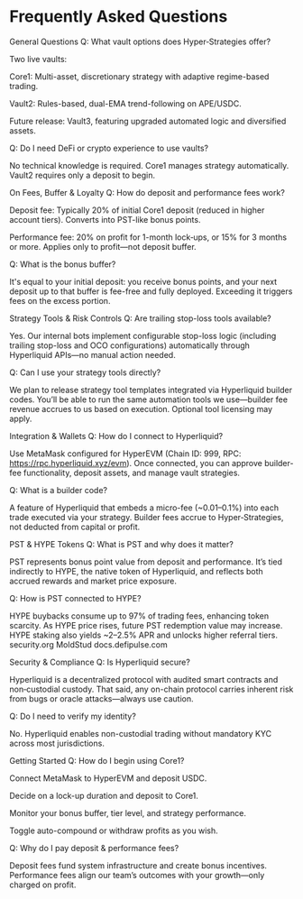 # Frequently Asked Questions

General Questions
Q: What vault options does Hyper‑Strategies offer?

Two live vaults:

Core1: Multi-asset, discretionary strategy with adaptive regime-based trading.

Vault2: Rules-based, dual-EMA trend-following on APE/USDC.

Future release: Vault3, featuring upgraded automated logic and diversified assets.

Q: Do I need DeFi or crypto experience to use vaults?

No technical knowledge is required. Core1 manages strategy automatically. Vault2 requires only a deposit to begin.

On Fees, Buffer & Loyalty
Q: How do deposit and performance fees work?

Deposit fee: Typically 20% of initial Core1 deposit (reduced in higher account tiers). Converts into PST-like bonus points.

Performance fee: 20% on profit for 1-month lock‑ups, or 15% for 3 months or more. Applies only to profit—not deposit buffer.

Q: What is the bonus buffer?

It's equal to your initial deposit: you receive bonus points, and your next deposit up to that buffer is fee-free and fully deployed. Exceeding it triggers fees on the excess portion.

Strategy Tools & Risk Controls
Q: Are trailing stop-loss tools available?

Yes. Our internal bots implement configurable stop-loss logic (including trailing stop-loss and OCO configurations) automatically through Hyperliquid APIs—no manual action needed.

Q: Can I use your strategy tools directly?

We plan to release strategy tool templates integrated via Hyperliquid builder codes. You’ll be able to run the same automation tools we use—builder fee revenue accrues to us based on execution. Optional tool licensing may apply.

Integration & Wallets
Q: How do I connect to Hyperliquid?

Use MetaMask configured for HyperEVM (Chain ID: 999, RPC: https://rpc.hyperliquid.xyz/evm). Once connected, you can approve builder-fee functionality, deposit assets, and manage vault strategies.

Q: What is a builder code?

A feature of Hyperliquid that embeds a micro-fee (~0.01–0.1%) into each trade executed via your strategy. Builder fees accrue to Hyper‑Strategies, not deducted from capital or profit.

PST & HYPE Tokens
Q: What is PST and why does it matter?

PST represents bonus point value from deposit and performance. It’s tied indirectly to HYPE, the native token of Hyperliquid, and reflects both accrued rewards and market price exposure.

Q: How is PST connected to HYPE?

HYPE buybacks consume up to 97% of trading fees, enhancing token scarcity. As HYPE price rises, future PST redemption value may increase. HYPE staking also yields ~2–2.5% APR and unlocks higher referral tiers.
security.org
MoldStud
docs.defipulse.com

Security & Compliance
Q: Is Hyperliquid secure?

Hyperliquid is a decentralized protocol with audited smart contracts and non‑custodial custody. That said, any on-chain protocol carries inherent risk from bugs or oracle attacks—always use caution.

Q: Do I need to verify my identity?

No. Hyperliquid enables non-custodial trading without mandatory KYC across most jurisdictions.

Getting Started
Q: How do I begin using Core1?

Connect MetaMask to HyperEVM and deposit USDC.

Decide on a lock-up duration and deposit to Core1.

Monitor your bonus buffer, tier level, and strategy performance.

Toggle auto-compound or withdraw profits as you wish.

Q: Why do I pay deposit & performance fees?

Deposit fees fund system infrastructure and create bonus incentives. Performance fees align our team’s outcomes with your growth—only charged on profit.